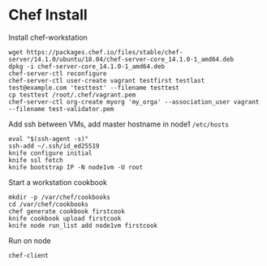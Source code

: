 # Chef Install

Install chef-workstation

```
wget https://packages.chef.io/files/stable/chef-server/14.1.0/ubuntu/18.04/chef-server-core_14.1.0-1_amd64.deb
dpkg -i chef-server-core_14.1.0-1_amd64.deb
chef-server-ctl reconfigure
chef-server-ctl user-create vagrant testfirst testlast test@example.com 'testtest' --filename testtest
cp testtest /root/.chef/vagrant.pem
chef-server-ctl org-create myorg 'my_orga' --association_user vagrant --filename test-validator.pem
```

Add ssh between VMs, add master hostname in node1 `/etc/hosts`

```
eval "$(ssh-agent -s)"
ssh-add ~/.ssh/id_ed25519
knife configure initial
knife ssl fetch
knife bootstrap IP -N node1vm -U root
```

Start a workstation cookbook

```
mkdir -p /var/chef/cookbooks
cd /var/chef/cookbooks
chef generate cookbook firstcook
knife cookbook upload firstcook
knife node run_list add node1vm firstcook
```

Run on node

```
chef-client
```
